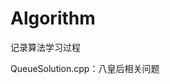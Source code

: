 <!--
 * @Descripttion: 
 * @version: V0.01
 * @Author: Cuibb
 * @Date: 2021-07-27 20:47:29
 * @LastEditors: Cuibb
 * @LastEditTime: 2021-07-27 21:43:49
-->
# Algorithm
记录算法学习过程

QueueSolution.cpp：八皇后相关问题
